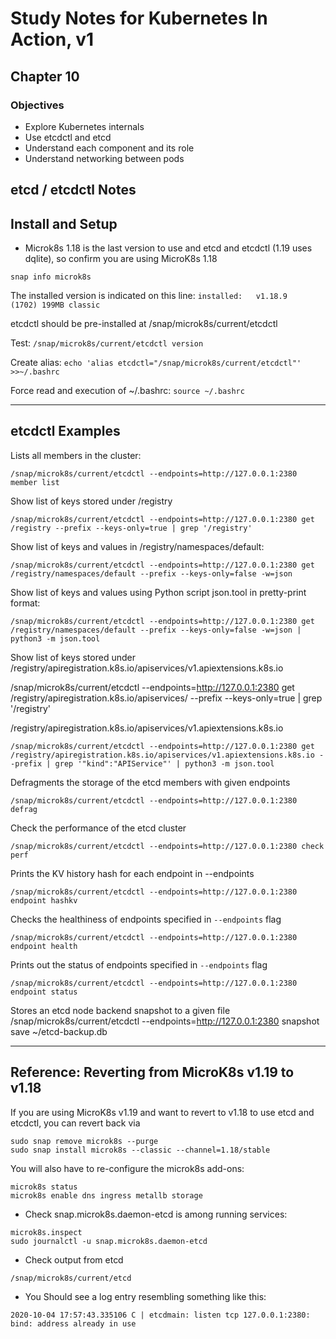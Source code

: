 # Study Notes for Kubernetes In Action, v1
## Chapter 10

### Objectives
- Explore Kubernetes internals
- Use etcdctl and etcd
- Understand each component and its role
- Understand networking between pods

## etcd / etcdctl Notes

## Install and Setup

* Microk8s 1.18 is the last version to use and etcd and etcdctl (1.19 uses dqlite), so confirm you are using MicroK8s 1.18

`snap info microk8s`

The installed version is indicated on this line:
`installed:   v1.18.9   (1702) 199MB classic`


etcdctl should be pre-installed at /snap/microk8s/current/etcdctl

Test:
`/snap/microk8s/current/etcdctl version`


Create alias:
`echo 'alias etcdctl="/snap/microk8s/current/etcdctl"' >>~/.bashrc`

Force read and execution of ~/.bashrc:
`source ~/.bashrc`

---


## etcdctl Examples


Lists all members in the cluster:
```
/snap/microk8s/current/etcdctl --endpoints=http://127.0.0.1:2380 member list
```



Show list of keys stored under /registry
```
/snap/microk8s/current/etcdctl --endpoints=http://127.0.0.1:2380 get /registry --prefix --keys-only=true | grep '/registry'
```

Show list of keys and values in /registry/namespaces/default:
```
/snap/microk8s/current/etcdctl --endpoints=http://127.0.0.1:2380 get /registry/namespaces/default --prefix --keys-only=false -w=json
```

Show list of keys and values using Python script json.tool in pretty-print format:
```
/snap/microk8s/current/etcdctl --endpoints=http://127.0.0.1:2380 get /registry/namespaces/default --prefix --keys-only=false -w=json | python3 -m json.tool
```




Show list of keys stored under /registry/apiregistration.k8s.io/apiservices/v1.apiextensions.k8s.io

/snap/microk8s/current/etcdctl --endpoints=http://127.0.0.1:2380 get /registry/apiregistration.k8s.io/apiservices/  --prefix --keys-only=true | grep '/registry'

/registry/apiregistration.k8s.io/apiservices/v1.apiextensions.k8s.io


```
/snap/microk8s/current/etcdctl --endpoints=http://127.0.0.1:2380 get /registry/apiregistration.k8s.io/apiservices/v1.apiextensions.k8s.io --prefix | grep '"kind":"APIService"' | python3 -m json.tool
```


Defragments the storage of the etcd members with given endpoints
```
/snap/microk8s/current/etcdctl --endpoints=http://127.0.0.1:2380 defrag
```


Check the performance of the etcd cluster
```
/snap/microk8s/current/etcdctl --endpoints=http://127.0.0.1:2380 check perf
```


Prints the KV history hash for each endpoint in --endpoints
```
/snap/microk8s/current/etcdctl --endpoints=http://127.0.0.1:2380 endpoint hashkv
```


Checks the healthiness of endpoints specified in `--endpoints` flag
```
/snap/microk8s/current/etcdctl --endpoints=http://127.0.0.1:2380 endpoint health
```


Prints out the status of endpoints specified in `--endpoints` flag
```
/snap/microk8s/current/etcdctl --endpoints=http://127.0.0.1:2380 endpoint status
```


Stores an etcd node backend snapshot to a given file
/snap/microk8s/current/etcdctl --endpoints=http://127.0.0.1:2380 snapshot save ~/etcd-backup.db



---

## Reference: Reverting from MicroK8s v1.19 to v1.18

If you are using MicroK8s v1.19 and want to revert to v1.18 to use etcd and etcdctl, you can revert back via

```
sudo snap remove microk8s --purge
sudo snap install microk8s --classic --channel=1.18/stable
```

You will also have to re-configure the microk8s add-ons:
```
microk8s status
microk8s enable dns ingress metallb storage 
```

* Check snap.microk8s.daemon-etcd is among running services:
```
microk8s.inspect
sudo journalctl -u snap.microk8s.daemon-etcd
```

* Check output from etcd

```
/snap/microk8s/current/etcd
```

* You Should see a log entry resembling something like this:
```
2020-10-04 17:57:43.335106 C | etcdmain: listen tcp 127.0.0.1:2380: bind: address already in use
```


